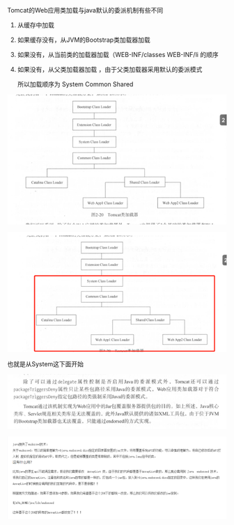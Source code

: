 Tomcat的Web应用类加载与java默认的委派机制有些不同

1. 从缓存中加载

2. 如果缓存没有，从JVM的Bootstrap类加载器加载

3. 如果没有，从当前类的加载器加载（WEB-INF/classes WEB-INF/li 的顺序

4. 如果没有，从父类加载器加载 ，由于父类加载器采用默认的委派模式

   所以加载顺序为 System Common Shared 

![image-20210223090326071](assets/image-20210223090326071.png)

![image-20210223090743855](assets/image-20210223090743855.png)

也就是从System这下面开始

![image-20210223090408044](assets/image-20210223090408044.png)

![image-20210223090530013](assets/image-20210223090530013.png)